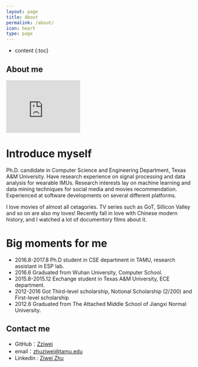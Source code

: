 ```yaml
---
layout: page
title: About
permalink: /about/
icon: heart
type: page
---
```


* content
{:toc}

## About me

<iframe src="https://githubbadge.appspot.com/Zziwei?s=1" style="border: 0;height: 142px;width: 200px;overflow: hidden;" frameBorder="0"></iframe>

# Introduce myself
Ph.D. candidate in Computer Science and Engineering Department, Texas A&M University. Have research experience on signal processing and data analysis for wearable IMUs. Research interests lay on machine learning and data mining techniques for social media and movies recommendation. Experienced at software developments on several different platforms.

I love movies of almost all cetagories. TV series such as GoT, Sillicon Valley and so on are also my loves! Recently fall in love with Chinese modern history, and I watched a lot of documentory films about it.

# Big moments for me
* 2016.8-2017.8 Ph.D student in CSE department in TAMU, research assistant in ESP lab.
* 2016.6 Graduated from Wuhan University, Computer School.
* 2015.8-2015.12 Exchange student in Texas A&M University, ECE department.
* 2012-2016 Got Third-level scholarship, Notional Scholarship (2/200) and First-level scholarship
* 2012.6 Graduated from The Attached Middle School of Jiangxi Normal University.

## Contact me

* GitHub：[Zziwei](https://github.com/Zziwei)
* email：zhuziwei@tamu.edu
* Linkedin : [Ziwei Zhu](https://www.linkedin.com/in/ziwei-zhu-a47bb68b/)